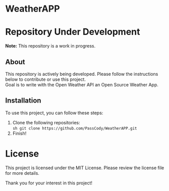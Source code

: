 # WeatherAPP
# Repository Under Development

**Note:** This repository is a work in progress.

## About
This repository is actively being developed. Please follow the instructions below to contribute or use this project.<br>
Goal is to write with the Open Weather API an Open Source Weather App.

## Installation
To use this project, you can follow these steps:

1. Clone the following repositories:<br>
   ```sh git clone https://github.com/PassCody/WeatherAPP.git```<br>
2. Finish!

# License
This project is licensed under the MIT License. Please review the license file for more details.

Thank you for your interest in this project!
